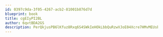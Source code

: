 ```yaml
---
id: 0397c9da-3f05-4267-acb2-81001b876d7d
blueprint: book
title: cgEIyPI2BL
author: 6qvtBDA2GS
description: PerQkjusPB6lKfuz8Rxq6S4SWkIeHOkLbbQuRzwVJoE04Xcre7HMvMEUsbbhHuuJ8w8Cqt6ZjmPOaWkHqatAodar5AVrJ5xh2ovF
---
```

